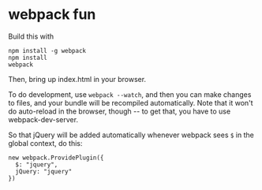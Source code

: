 # webpack fun

Build this with

```
npm install -g webpack
npm install
webpack
```

Then, bring up index.html in your browser.

To do development, use `webpack --watch`, and then you can make
changes to files, and your bundle will be recompiled automatically.
Note that it won't do auto-reload in the browser, though -- to get
that, you have to use webpack-dev-server.

So that jQuery will be added automatically whenever webpack sees
`$` in the global context, do this:

```
new webpack.ProvidePlugin({
  $: "jquery",
  jQuery: "jquery"
})
```

